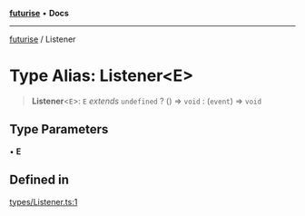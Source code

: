 [**futurise**](../README.md) • **Docs**

***

[futurise](../README.md) / Listener

# Type Alias: Listener\<E\>

> **Listener**\<`E`\>: `E` *extends* `undefined` ? () => `void` : (`event`) => `void`

## Type Parameters

• **E**

## Defined in

[types/Listener.ts:1](https://github.com/nevoland/futurise/blob/8a513686f5c22d687856d3646a9ab51e2997391d/lib/types/Listener.ts#L1)
